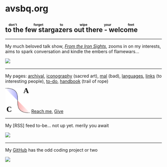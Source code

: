 <style>body { background: url(.pix/audrey.avif) no-repeat top left; }</style>

# avsbq.org 

## <ruby>to the few stargazers out there - welcome<rp>(</rp><rt>don't forget to wipe your feet</rt><rp>)</rp> </ruby>

<hr>

My much beloved talk show, [_From the Iron Sights_](http://talk.avsbq.org), zooms in on my interests, aims to spark conversation and kindle the embers of flamewars... 

<img src=".pix/ftis.avif" style="width: 80px;"> 

<hr>

My pages: [archival](http://archive.avsbq.org), [iconography](http://icons.avsbq.org) (sacred art), [mal](http://mal.avsbq.org) (bad), [languages](http://language.avsbq.org), [links](http://links.avsbq.org) (to interesting people), [to-do](http://to-do.avsbq.org), [handbook](http://handbook.avsbq.org) (trail of rope)

<img src=".pix/a.svg" style="width: 80px;"> [Reach me](.reach), [Give](.give) 

<hr>

My [RSS] feed to-be... not up yet. merily you await

<img src=".pix/rss.avif" style="width: 80px;"> 

<hr>

My [GitHub](https://github.com/christc4) has the odd coding project or two

<img src=".pix/octo1.avif" style="width: 80px;"> 


